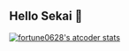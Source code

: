## Hello Sekai 👋

[![fortune0628's atcoder stats](https://atcoder-readme-stats.vercel.app/stats/fortune0628?theme=darcula&show_icons=true)](https://github.com/iwbc-mzk/atcoder-readme-stats)

<!--
**fortune3788/fortune3788** is a ✨ _special_ ✨ repository because its `README.md` (this file) appears on your GitHub profile.

Here are some ideas to get you started:

- 🔭 I’m currently working on ...
- 🌱 I’m currently learning ...
- 👯 I’m looking to collaborate on ...
- 🤔 I’m looking for help with ...
- 💬 Ask me about ...
- 📫 How to reach me: ...
- 😄 Pronouns: ...
- ⚡ Fun fact: ...
-->
